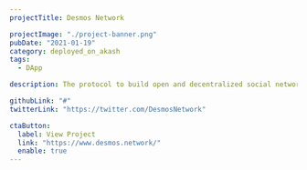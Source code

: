 ```yaml
---
projectTitle: Desmos Network

projectImage: "./project-banner.png"
pubDate: "2021-01-19"
category: deployed_on_akash
tags:
  - DApp

description: The protocol to build open and decentralized social networks. <br/> <br/>

githubLink: "#"
twitterLink: "https://twitter.com/DesmosNetwork"

ctaButton:
  label: View Project
  link: "https://www.desmos.network/"
  enable: true
---
```

